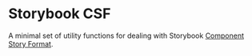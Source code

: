 # Storybook CSF

A minimal set of utility functions for dealing with Storybook [Component Story Format](https://storybook.js.org/docs/formats/component-story-format/).
